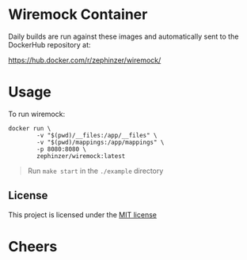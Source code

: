 # Wiremock Container

Daily builds are run against these images and automatically sent to the DockerHub repository at:

https://hub.docker.com/r/zephinzer/wiremock/


# Usage
To run wiremock:

```
docker run \
		-v "$(pwd)/__files:/app/__files" \
		-v "$(pwd)/mappings:/app/mappings" \
		-p 8080:8080 \
		zephinzer/wiremock:latest
```

> Run `make start` in the `./example` directory

## License
This project is licensed under the [MIT license](./LICENSE)



# Cheers
